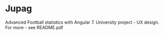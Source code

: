 # Jupag

Advanced Football statistics with Angular 7. 
University project - UX design.
For more - see README.pdf
